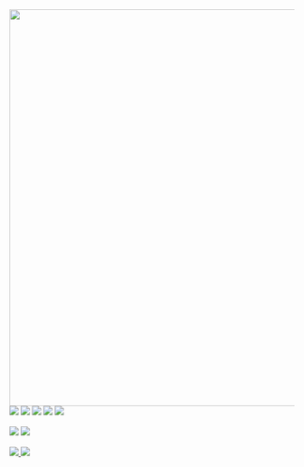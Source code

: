 
<img width="700"  src="https://user-images.githubusercontent.com/97412434/189505625-0a1b47dd-4cbb-4958-9e98-6cd9bf7e53f7.svg" />

<br>
<div>
 <img src="https://img.shields.io/badge/JavaScript-0D1017?style=for-the-badge&logo=javascript&logoColor=505082"/>
 <img src="https://img.shields.io/badge/TypeScript-0D1017?style=for-the-badge&logo=typescript&logoColor=505082"/>
 <img src="https://img.shields.io/badge/Sass-0D1017?style=for-the-badge&logo=sass&logoColor=505082"/>
 <img src="https://img.shields.io/badge/React-0D1017?style=for-the-badge&logo=react&logoColor=505082"/>
 <img src="https://img.shields.io/badge/styled--components-0D1017?style=for-the-badge&logo=styled-components&logoColor=505082"/>
</div>
   
<br>
<div>
 <img src="https://img.shields.io/badge/-Linkedin-0D1017?style=for-the-badge&logo=Linkedin&logoColor=505082&link=https://www.linkedin.com/in/itsrafa/"/>
 <img src="https://img.shields.io/badge/-Instagram-0D1017?style=for-the-badge&logo=Instagram&logoColor=505082&link=https://www.instagram.com/itsrafa"/>
 </div>
 <br>
<div>
  <a href="https://github.com/itsrasfa">

  <img src="https://github-readme-stats.vercel.app/api?username=itsrasfa&show_icons=true&theme=nord&bg_color=0D1017&hide_border=true&include_all_commits=true&count_private=true"/>   
    
  <img src="https://github-readme-stats.vercel.app/api/top-langs/?username=itsrasfa&hide=html&layout=compact&langs_count=7&theme=nord&bg_color=0D1017&hide_border=true"/>
</div>

<br>
 




